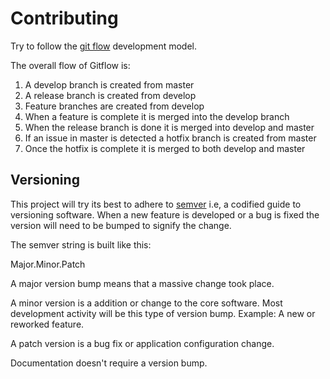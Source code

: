 # Contributing

Try to follow the [git flow](https://www.atlassian.com/git/tutorials/comparing-workflows/gitflow-workflow) development model.

The overall flow of Gitflow is:

1. A develop branch is created from master
2. A release branch is created from develop
3. Feature branches are created from develop
4. When a feature is complete it is merged into the develop branch
5. When the release branch is done it is merged into develop and master
6. If an issue in master is detected a hotfix branch is created from master
7. Once the hotfix is complete it is merged to both develop and master

## Versioning

This project will try its best to adhere to [semver](http://semver.org/) i.e, a codified guide to versioning software. When a new feature is developed or a bug is fixed the version will need to be bumped to signify the change. 

The semver string is built like this:

Major.Minor.Patch

A major version bump means that a massive change took place.

A minor version is a addition or change to the core software. Most development activity will be this type of version bump. Example: A new or reworked feature.

A patch version is a bug fix or application configuration change.

Documentation doesn't require a version bump.
